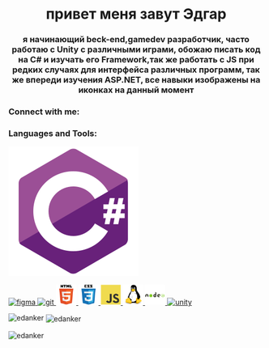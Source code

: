 <h1 align="center">привет меня завут Эдгар</h1>
<h3 align="center">я начинающий beck-end,gamedev разработчик, часто работаю с Unity с различными играми, обожаю писать код на C# и изучать его Framework,так же работать c JS при редких случаях для интерфейса различных программ, так же впереди изучения ASP.NET, все навыки изображены на иконках на данный момент</h3>


<h3 align="left">Connect with me:</h3>
<p align="left">
</p>

<h3 align="left">Languages and Tools:</h3>
 <img class="ml-4 w-8 h-8 sm:w-10 sm:h-10" src="https://raw.githubusercontent.com/devicons/devicon/master/icons/csharp/csharp-original.svg" alt="csharp">
<p align="left"> <a href="https://www.githubusercontent.com/devicons/devicon/master/icons/dot-net/dot-net-original-wordmark.svg" alt="dotnet" width="40" height="40"/> </a> <a href="https://www.figma.com/" target="_blank" rel="noreferrer"> <img src="https://www.vectorlogo.zone/logos/figma/figma-icon.svg" alt="figma" width="40" height="40"/> </a> <a href="https://git-scm.com/" target="_blank" rel="noreferrer">
 <img src="https://www.vectorlogo.zone/logos/git-scm/git-scm-icon.svg" alt="git" width="40" height="40"/> </a> <a href="https://www.w3.org/html/" target="_blank" rel="noreferrer"> <img src="https://raw.githubusercontent.com/devicons/devicon/master/icons/html5/html5-original-wordmark.svg" alt="html5" width="40" height="40"/> </a> <a href="https://developer.mozilla.org/en-US/docs/Web/JavaScript" target="_blank" rel="noreferrer"> <img src="https://raw.githubusercontent.com/devicons/devicon/master/icons/css3/css3-original-wordmark.svg" alt="javascript" width="40" height="40"/> </a><a href="https://developer.mozilla.org/en-US/docs/Web/JavaScript" target="_blank" rel="noreferrer"> <img src="https://raw.githubusercontent.com/devicons/devicon/master/icons/javascript/javascript-original.svg" alt="javascript" width="40" height="40"/> </a> <a href="https://www.linux.org/" target="_blank" rel="noreferrer"> <img src="https://raw.githubusercontent.com/devicons/devicon/master/icons/linux/linux-original.svg" alt="linux" width="40" height="40"/> </a> <a href="https://nodejs.org" target="_blank" rel="noreferrer"> <img src="https://raw.githubusercontent.com/devicons/devicon/master/icons/nodejs/nodejs-original-wordmark.svg" alt="nodejs" width="40" height="40"/> </a> <a href="https://unity.com/" target="_blank" rel="noreferrer"> <img src="https://www.vectorlogo.zone/logos/unity3d/unity3d-icon.svg" alt="unity" width="40" height="40"/> </a> </p>

<p><img align="left" src="https://github-readme-stats.vercel.app/api/top-langs?username=edanker&show_icons=true&locale=en&layout=compact" alt="edanker" /></p>

<p>&nbsp;<img align="center" src="https://github-readme-stats.vercel.app/api?username=edanker&show_icons=true&locale=en" alt="edanker" /></p>

<p><img align="center" src="https://github-readme-streak-stats.herokuapp.com/?user=edanker&" alt="edanker" /></p>
